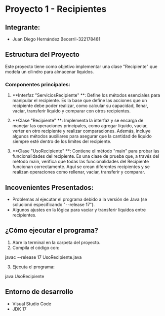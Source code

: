 # Proyecto 1 - Recipientes

## Integrante:
- Juan Diego Hernández Becerril-322178481

## Estructura del Proyecto

Este proyecto tiene como objetivo implementar una clase "Recipiente" que modela un cilindro para almacenar líquidos. 

### Componentes principales:
1. **Interfaz "ServiciosRecipiente" **: Define los métodos esenciales para manipular el recipiente.
Es la base que define las acciones que un recipiente debe poder realizar, como calcular su capacidad, llenar, vaciar, transferir líquido y comparar con otros recipientes.

2. **Clase "Recipiente" **: Implementa la interfaz y se encarga de manejar las operaciones principales, como agregar líquido, vaciar, verter en otro recipiente y realizar comparaciones. 
Además, incluye algunos métodos auxiliares para asegurar que la cantidad de líquido siempre esté dentro de los límites del recipiente.

3. **Clase "UsoRecipiente" **: Contiene el método "main" para probar las funcionalidades del recipiente.
Es una clase de prueba que, a través del método main, verifica que todas las funcionalidades del Recipiente funcionan correctamente. 
Aquí se crean diferentes recipientes y se realizan operaciones como rellenar, vaciar, transferir y comparar.

## Incovenientes Presentados:
- Problemas al ejecutar el programa debido a la versión de Java (se solucionó especificando "--release 17").
- Algunos ajustes en la lógica para vaciar y transferir líquidos entre recipientes.

## ¿Cómo ejecutar el programa?

1. Abre la terminal en la carpeta del proyecto.
2. Compila el código con:

javac --release 17 UsoRecipiente.java

3. Ejecuta el programa:

java UsoRecipiente

## Entorno de desarrollo
- Visual Studio Code
- JDK 17
